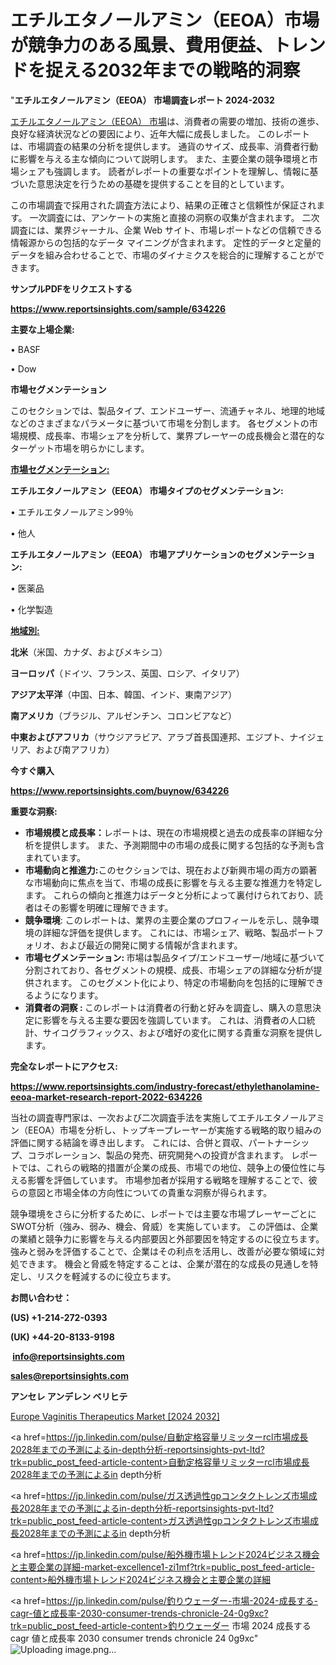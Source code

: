 # エチルエタノールアミン（EEOA）市場が競争力のある風景、費用便益、トレンドを捉える2032年までの戦略的洞察

 "<strong>エチルエタノールアミン（EEOA） 市場調査レポート 2024-2032</strong>

<a href=https://www.reportsinsights.com/sample/634226>エチルエタノールアミン（EEOA） 市場</a>は、消費者の需要の増加、技術の進歩、良好な経済状況などの要因により、近年大幅に成長しました。 このレポートは、市場調査の結果の分析を提供します。 通貨のサイズ、成長率、消費者行動に影響を与える主な傾向について説明します。 また、主要企業の競争環境と市場シェアも強調します。 読者がレポートの重要なポイントを理解し、情報に基づいた意思決定を行うための基礎を提供することを目的としています。

この市場調査で採用された調査方法により、結果の正確さと信頼性が保証されます。 一次調査には、アンケートの実施と直接の洞察の収集が含まれます。 二次調査には、業界ジャーナル、企業 Web サイト、市場レポートなどの信頼できる情報源からの包括的なデータ マイニングが含まれます。 定性的データと定量的データを組み合わせることで、市場のダイナミクスを総合的に理解することができます。

<strong><b>サンプルPDFをリクエストする</b></strong>

<a href=https://www.reportsinsights.com/sample/634226><strong><u>https://www.reportsinsights.com/sample/634226</u></strong></a>

<strong>主要な上場企業:</strong>

• BASF

• Dow

<strong>市場セグメンテーション</strong>

このセクションでは、製品タイプ、エンドユーザー、流通チャネル、地理的地域などのさまざまなパラメータに基づいて市場を分割します。 各セグメントの市場規模、成長率、市場シェアを分析して、業界プレーヤーの成長機会と潜在的なターゲット市場を明らかにします。

<strong><u>市場セグメンテーション</u></strong><strong><u>:</u></strong>

<strong>エチルエタノールアミン（EEOA） 市場タイプのセグメンテーション:</strong>

• エチルエタノールアミン99％

• 他人

<strong>エチルエタノールアミン（EEOA） 市場アプリケーションのセグメンテーション:</strong>

• 医薬品

• 化学製造

<strong><u>地域別</u></strong><strong><u>:</u></strong>

<strong>北米</strong>（米国、カナダ、およびメキシコ）

<strong>ヨーロッパ</strong>（ドイツ、フランス、英国、ロシア、イタリア）

<strong>アジア太平洋</strong>（中国、日本、韓国、インド、東南アジア）

<strong>南アメリカ</strong>（ブラジル、アルゼンチン、コロンビアなど）

<strong>中東およびアフリカ</strong>（サウジアラビア、アラブ首長国連邦、エジプト、ナイジェリア、および南アフリカ）

<strong>今すぐ購入</strong>

<a href=https://www.reportsinsights.com/buynow/634226><strong><u>https://www.reportsinsights.com/buynow/634226</u></strong></a>

<strong>重要な洞察:</strong>
<ul>
  <li><strong>市場規模と成長率：</strong>レポートは、現在の市場規模と過去の成長率の詳細な分析を提供します。 また、予測期間中の市場の成長に関する包括的な予測も含まれています。</li>
  <li><strong>市場動向と推進力:</strong>このセクションでは、現在および新興市場の両方の顕著な市場動向に焦点を当て、市場の成長に影響を与える主要な推進力を特定します。 これらの傾向と推進力はデータと分析によって裏付けられており、読者はその影響を明確に理解できます。</li>
  <li><strong>競争環境</strong>: このレポートは、業界の主要企業のプロフィールを示し、競争環境の詳細な評価を提供します。 これには、市場シェア、戦略、製品ポートフォリオ、および最近の開発に関する情報が含まれます。</li>
  <li><strong>市場セグメンテーション: </strong>市場は製品タイプ/エンドユーザー/地域に基づいて分割されており、各セグメントの規模、成長、市場シェアの詳細な分析が提供されます。 このセグメント化により、特定の市場動向を包括的に理解できるようになります。</li>
  <li><strong>消費者の洞察 : </strong>このレポートは消費者の行動と好みを調査し、購入の意思決定に影響を与える主要な要因を強調しています。 これは、消費者の人口統計、サイコグラフィックス、および嗜好の変化に関する貴重な洞察を提供します。</li>
</ul>
<strong>完全なレポートにアクセス:</strong>

<a href=https://www.reportsinsights.com/industry-forecast/ethylethanolamine-eeoa-market-research-report-2022-634226><strong><u><b>https://www.reportsinsights.com/industry-forecast/ethylethanolamine-eeoa-market-research-report-2022-634226</b></u></strong></a>

当社の調査専門家は、一次および二次調査手法を実施してエチルエタノールアミン（EEOA）市場を分析し、トップキープレーヤーが実施する戦略的取り組みの評価に関する結論を導き出します。 これには、合併と買収、パートナーシップ、コラボレーション、製品の発売、研究開発への投資が含まれます。 レポートでは、これらの戦略的措置が企業の成長、市場での地位、競争上の優位性に与える影響を評価しています。 市場参加者が採用する戦略を理解することで、彼らの意図と市場全体の方向性についての貴重な洞察が得られます。

競争環境をさらに分析するために、レポートでは主要な市場プレーヤーごとにSWOT分析（強み、弱み、機会、脅威）を実施しています。 この評価は、企業の業績と競争力に影響を与える内部要因と外部要因を特定するのに役立ちます。 強みと弱みを評価することで、企業はその利点を活用し、改善が必要な領域に対処できます。 機会と脅威を特定することは、企業が潜在的な成長の見通しを特定し、リスクを軽減するのに役立ちます。

<strong>お問い合わせ：</strong>

<strong>(US) +1-214-272-0393</strong>

<strong>(UK) +44-20-8133-9198</strong>

<strong> </strong><a href=info@reportsinsights.com><strong><u>info@reportsinsights.com</u></strong></a>

<a href=sales@reportsinsights.com><strong><u>sales@reportsinsights.com</u></strong></a>

<strong>アンセレ アンデレン ベリヒテ</strong>

<a href=https://www.linkedin.com/pulse/europe-vaginitis-therapeutics-market-in-depth-analysis-4nfgf/>Europe Vaginitis Therapeutics Market [2024 2032]</a>

<a href=https://jp.linkedin.com/pulse/自動定格容量リミッターrcl市場成長2028年までの予測によるin-depth分析-reportsinsights-pvt-ltd?trk=public_post_feed-article-content>自動定格容量リミッターrcl市場成長2028年までの予測によるin depth分析</a>

<a href=https://jp.linkedin.com/pulse/ガス透過性gpコンタクトレンズ市場成長2028年までの予測によるin-depth分析-reportsinsights-pvt-ltd?trk=public_post_feed-article-content>ガス透過性gpコンタクトレンズ市場成長2028年までの予測によるin depth分析</a>

<a href=https://jp.linkedin.com/pulse/船外機市場トレンド2024ビジネス機会と主要企業の詳細-market-excellence1-zi1mf?trk=public_post_feed-article-content>船外機市場トレンド2024ビジネス機会と主要企業の詳細</a>

<a href=https://jp.linkedin.com/pulse/釣りウェーダー-市場-2024-成長する-cagr-値と成長率-2030-consumer-trends-chronicle-24-0g9xc?trk=public_post_feed-article-content>釣りウェーダー 市場 2024 成長する cagr 値と成長率 2030 consumer trends chronicle 24 0g9xc</a>"
![Uploading image.png…]()
